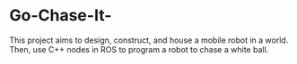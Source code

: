 # Go-Chase-It-

This project aims to design, construct, and house a mobile robot in a world. Then, use C++ nodes in ROS to program a robot to chase a white ball.


